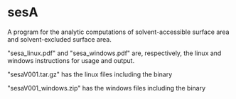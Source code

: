 # sesA

  A program for the analytic computations of solvent-accessible surface area and solvent-excluded surface area.
   
   "sesa_linux.pdf" and "sesa_windows.pdf" are, respectively, the linux and windows instructions for usage and output. 
   
   "sesaV001.tar.gz" has the linux files including the binary
   
   "sesaV001_windows.zip" has the windows files including the binary
   
